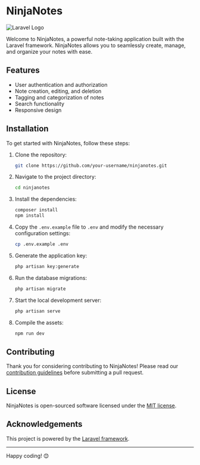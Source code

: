 # NinjaNotes

![Laravel Logo](https://laravel.com/img/logomark.min.svg)

Welcome to NinjaNotes, a powerful note-taking application built with the Laravel framework. NinjaNotes allows you to seamlessly create, manage, and organize your notes with ease.

## Features

- User authentication and authorization
- Note creation, editing, and deletion
- Tagging and categorization of notes
- Search functionality
- Responsive design

## Installation

To get started with NinjaNotes, follow these steps:

1. Clone the repository:
    ```bash
    git clone https://github.com/your-username/ninjanotes.git
    ```

2. Navigate to the project directory:
    ```bash
    cd ninjanotes
    ```

3. Install the dependencies:
    ```bash
    composer install
    npm install
    ```

4. Copy the `.env.example` file to `.env` and modify the necessary configuration settings:
    ```bash
    cp .env.example .env
    ```

5. Generate the application key:
    ```bash
    php artisan key:generate
    ```

6. Run the database migrations:
    ```bash
    php artisan migrate
    ```

7. Start the local development server:
    ```bash
    php artisan serve
    ```

8. Compile the assets:
    ```bash
    npm run dev
    ```

## Contributing

Thank you for considering contributing to NinjaNotes! Please read our [contribution guidelines](CONTRIBUTING.md) before submitting a pull request.

## License

NinjaNotes is open-sourced software licensed under the [MIT license](LICENSE).

## Acknowledgements

This project is powered by the [Laravel framework](https://laravel.com/). 

---

Happy coding! 😊
